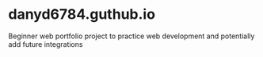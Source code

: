 # danyd6784.guthub.io
Beginner web portfolio project to practice web development and potentially add future integrations

